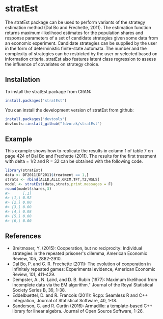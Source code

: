 
<!-- README.md is generated from README.Rmd. Please edit that file -->
stratEst
========

The stratEst package can be used to perform variants of the strategy estimation method (Dal Bo and Frechette, 2011). The estimation function returns maximum-likelihood estimates for the population shares and response parameters of a set of candidate strategies given some data from an economic experiment. Candidate strategies can be supplied by the user in the form of deterministic finite-state automata. The number and the complexity of strategies can be restricted by the user or selected based on information criteria. stratEst also features latent class regression to assess the influence of covariates on strategy choice.

Installation
------------

To install the stratEst package from CRAN:

``` r
install.packages("stratEst")
```

You can install the development version of stratEst from github:

``` r
install.packages("devtools")
devtools::install_github("fdvorak/stratEst")
```

Example
-------

This example shows how to replicate the results in column 1 of table 7 on page 424 of Dal Bo and Frechette (2011). The results for the first treatment with delta = 1/2 and R = 32 can be obtained with the following code.

``` r
library(stratEst)
data <- DF2011[DF2011$treatment == 1,]
strats <- rbind(ALLD,ALLC,GRIM,TFT,T2,WSLS)
model <- stratEst(data,strats,print.messages = F)
round(model$shares,3)
#>      [,1]
#> [1,] 0.92
#> [2,] 0.00
#> [3,] 0.00
#> [4,] 0.08
#> [5,] 0.00
#> [6,] 0.00
```

References
----------

-   Breitmoser, Y. (2015): Cooperation, but no reciprocity: Individual strategies in the repeated prisoner's dilemma, American Economic Review, 105, 2882-2910.
-   Dal Bo, P. and G. R. Frechette (2011): The evolution of cooperation in infinitely repeated games: Experimental evidence, American Economic Review, 101, 411-429.
-   Dempster, A., N. Laird, and D. B. Rubin (1977): Maximum likelihood from incomplete data via the EM algorithm," Journal of the Royal Statistical Society Series B, 39, 1-38.
-   Eddelbuettel, D. and R. Francois (2011): Rcpp: Seamless R and C++ Integration, Journal of Statistical Software, 40, 1-18.
-   Sanderson, C. and R. Curtin (2016): Armadillo: a template-based C++ library for linear algebra. Journal of Open Source Software, 1-26.

